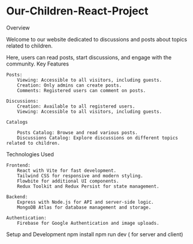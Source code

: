 # Our-Children-React-Project
Overview

Welcome to our website dedicated to discussions and posts about topics related to children. 

Here, users can read posts, start discussions, and engage with the community.
Key Features

    Posts:
        Viewing: Accessible to all visitors, including guests.
        Creation: Only admins can create posts.
        Comments: Registered users can comment on posts.

    Discussions:
        Creation: Available to all registered users.
        Viewing: Accessible to all visitors, including guests.

    Catalogs

        Posts Catalog: Browse and read various posts.
        Discussions Catalog: Explore discussions on different topics related to children.

Technologies Used

    Frontend:
        React with Vite for fast development.
        Tailwind CSS for responsive and modern styling.
        Flowbite for additional UI components.
        Redux Toolkit and Redux Persist for state management.

    Backend:
        Express with Node.js for API and server-side logic.
        MongoDB Atlas for database management and storage.

    Authentication:
        Firebase for Google Authentication and image uploads.

Setup and Development
npm install
npm run dev ( for server and client)
